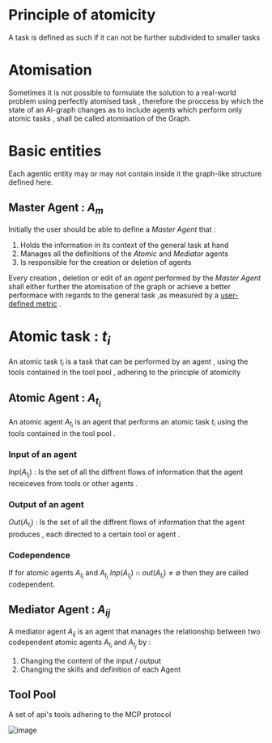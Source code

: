 
# Principle of atomicity

A task is defined as such if it can not be further subdivided to smaller tasks 

# Atomisation 

Sometimes it is not possible to formulate the solution to a real-world problem using perfectly atomised task , therefore the proccess by which the state of an AI-graph changes as to include agents which perform only atomic tasks , shall be called atomisation of the Graph. 

# Basic entities 

Each agentic entity may or may not contain inside it the graph-like structure defined here.  

## Master Agent : $A_{m}$ 

Initially the user should be able to define a *Master Agent* that  :

1. Holds the information  in its context of the general task at hand
2. Manages all the definitions of the *Atomic* and *Mediator* agents 
3. Is responsible for the creation or deletion of agents 

Every creation , deletion or edit of an *agent* performed by the *Master Agent* shall either further the atomisation of the graph or achieve a better performace with regards to the general task ,as measured by a <u>user-defined metric</u> .  

# Atomic task : $t_{i}$

An atomic task  $t_{i}$  is a task that can be performed by an agent , using the tools contained in the tool pool , adhering to the principle of atomicity

## Atomic Agent : $A_{t_{i}}$

An atomic agent $A_{t_{i}}$ is an agent that performs an atomic task $t_{i}$ using the tools contained in the tool pool . 

### Input of an agent 
$Inp(A_{{t_i}})$ :  Is the set of all the diffrent flows of information that the agent receiceves from tools or other agents .
### Output of an agent 
$Out(A_{{t_i}})$ :  Is the set of all the diffrent flows of information that the agent produces , each directed to a certain tool or agent  .

### Codependence 

If for atomic agents $A_{{t_{i}}}$ and $A_{{t_j}}$  $Inp(A_{t_{j}}) \cap out(A_{t_{i}}) \neq \emptyset$  then they are called codependent.

## Mediator Agent : $A_{ij}$

A mediator agent $A_{ij}$ is an agent that manages the relationship between two codependent atomic agents $A_{{t_{i}}}$ and $A_{{t_j}}$  by : 

1. Changing the content of the input / output 
2. Changing the skills and definition of each Agent 

 
## Tool Pool 

A set of api's tools adhering to the MCP protocol 

![image](https://github.com/user-attachments/assets/f000892f-54a6-4b51-b997-9b51303f3391)


